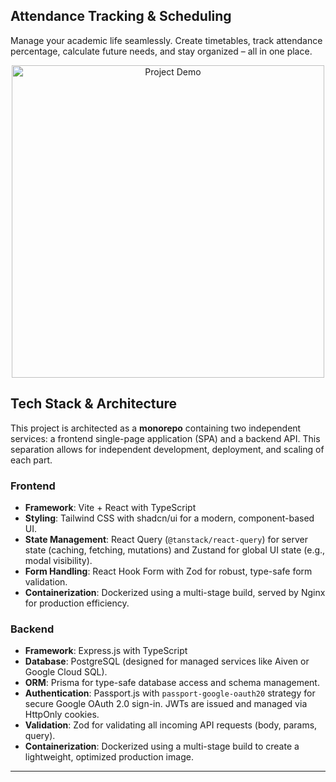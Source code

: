 ## Attendance Tracking & Scheduling

Manage your academic life seamlessly. Create timetables, track attendance percentage, calculate future needs, and stay organized – all in one place.

<p align="center">
  <img src="https://media.frhn.me/timetable.gif" alt="Project Demo" width="500" />
</p>

## Tech Stack & Architecture

This project is architected as a **monorepo** containing two independent services: a frontend single-page application (SPA) and a backend API. This separation allows for independent development, deployment, and scaling of each part.

### Frontend

-   **Framework**: Vite + React with TypeScript
-   **Styling**: Tailwind CSS with shadcn/ui for a modern, component-based UI.
-   **State Management**: React Query (`@tanstack/react-query`) for server state (caching, fetching, mutations) and Zustand for global UI state (e.g., modal visibility).
-   **Form Handling**: React Hook Form with Zod for robust, type-safe form validation.
-   **Containerization**: Dockerized using a multi-stage build, served by Nginx for production efficiency.

### Backend

-   **Framework**: Express.js with TypeScript
-   **Database**: PostgreSQL (designed for managed services like Aiven or Google Cloud SQL).
-   **ORM**: Prisma for type-safe database access and schema management.
-   **Authentication**: Passport.js with `passport-google-oauth20` strategy for secure Google OAuth 2.0 sign-in. JWTs are issued and managed via HttpOnly cookies.
-   **Validation**: Zod for validating all incoming API requests (body, params, query).
-   **Containerization**: Dockerized using a multi-stage build to create a lightweight, optimized production image.

---